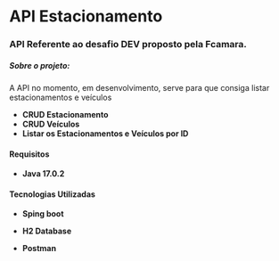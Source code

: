 # API Estacionamento

### API Referente ao desafio DEV proposto pela Fcamara.

##### Sobre o projeto:
A API no momento, em desenvolvimento, serve para que consiga listar estacionamentos e veículos

* **CRUD Estacionamento**
* **CRUD Veículos**
* **Listar os Estacionamentos e Veículos por ID**

#### Requisitos

* **Java 17.0.2**

#### Tecnologias Utilizadas

* **Sping boot** 

* **H2 Database**

* **Postman**